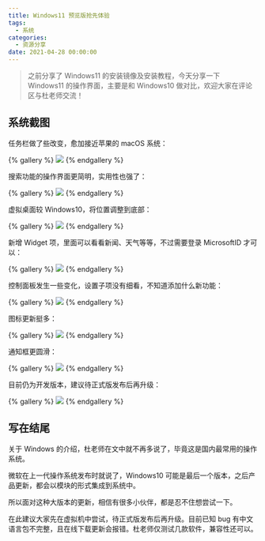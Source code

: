 ```yaml
---
title: Windows11 预览版抢先体验
tags:
  - 系统
categories:
  - 资源分享
date: 2021-04-28 00:00:00
---
```


> 之前分享了 Windows11 的安装镜像及安装教程，今天分享一下 Windows11 的操作界面，主要是和 Windows10 做对比，欢迎大家在评论区与杜老师交流！

<!-- more -->

## 系统截图

任务栏做了些改变，愈加接近苹果的 macOS 系统：

{% gallery %}
![](https://cdn.dusays.com/2021/04/336-1.jpg/1)
{% endgallery %}

搜索功能的操作界面更简明，实用性也强了：

{% gallery %}
![](https://cdn.dusays.com/2021/04/336-2.jpg/1)
{% endgallery %}

虚拟桌面较 Windows10，将位置调整到底部：

{% gallery %}
![](https://cdn.dusays.com/2021/04/336-3.jpg/1)
{% endgallery %}

新增 Widget 项，里面可以看看新闻、天气等等，不过需要登录 MicrosoftID 才可以：

{% gallery %}
![](https://cdn.dusays.com/2021/04/336-4.jpg/1)
{% endgallery %}

控制面板发生一些变化，设置子项没有细看，不知道添加什么新功能：

{% gallery %}
![](https://cdn.dusays.com/2021/04/336-5.jpg/1)
{% endgallery %}

图标更新挺多：

{% gallery %}
![](https://cdn.dusays.com/2021/04/336-6.jpg/1)
{% endgallery %}

通知框更圆滑：

{% gallery %}
![](https://cdn.dusays.com/2021/04/336-7.jpg/1)
{% endgallery %}

目前仍为开发版本，建议待正式版发布后再升级：

{% gallery %}
![](https://cdn.dusays.com/2021/04/336-8.jpg/1)
{% endgallery %}

## 写在结尾

关于 Windows 的介绍，杜老师在文中就不再多说了，毕竟这是国内最常用的操作系统。

微软在上一代操作系统发布时就说了，Windows10 可能是最后一个版本，之后产品更新，都会以模块的形式集成到系统中。

所以面对这种大版本的更新，相信有很多小伙伴，都是忍不住想尝试一下。

在此建议大家先在虚拟机中尝试，待正式版发布后再升级。目前已知 bug 有中文语言包不完整，且在线下载更新会报错。杜老师仅测试几款软件，兼容性还可以。
